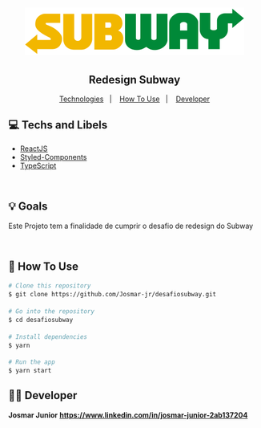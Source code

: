 <h1 align="center">
    <img src="public/logo-header.svg">
    
</h1>

<h2 align="center">
  Redesign Subway
</h2>

<p align="center">
<a href="#TechsandLibels">Technologies</a>&nbsp;&nbsp;&nbsp;|&nbsp;&nbsp;&nbsp;
<a href="#information_source-how-to-use">How To Use</a>&nbsp;&nbsp;&nbsp;|&nbsp;&nbsp;&nbsp;
<a href="#Developer">Developer</a>

</p>

</hr>

## 💻 Techs and Libels

- [ReactJS](https://reactjs.org/)
- [Styled-Components](https://styled-components.com)
- [TypeScript](https://www.typescriptlang.org)

<br/>

## 💡 Goals

Este Projeto tem a finalidade de cumprir o desafio de redesign do Subway

<br/>

## 📀 How To Use

```bash
# Clone this repository
$ git clone https://github.com/Josmar-jr/desafiosubway.git

# Go into the repository
$ cd desafiosubway

# Install dependencies
$ yarn

# Run the app
$ yarn start
```

## 👨‍💻 Developer

**Josmar Junior**
**https://www.linkedin.com/in/josmar-junior-2ab137204**
